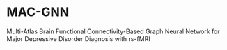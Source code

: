 # MAC-GNN
Multi-Atlas Brain Functional Connectivity-Based Graph Neural Network for Major Depressive Disorder Diagnosis with rs-fMRI
